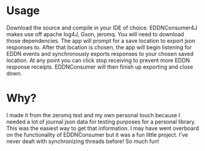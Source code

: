 # Usage
Download the source and compile in your IDE of choice. EDDNConsumer4J makes use off apache log4J, Gson, jeromq. You will need to download those dependencies.
The app will prompt for a save location to export json responses to. After that location is chosen, the app will begin listening for EDDN events and synchronously
exports responses to your chosen saved location. At any point you can click stop receiving to prevent more EDDN response receipts. EDDNConsumer will then finish up
exporting and close down.

# Why?
I made it from the zeromq test and my own personal touch because I needed a lot of journal json data for testing purposes for a personal library. This was the easiest way to
get that information. I may have went overboard on the functionality of EDDNConsumer but it was a fun little project. I've never dealt with synchronizing threads before! So much fun!
